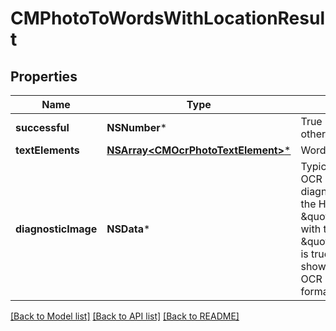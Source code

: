 # CMPhotoToWordsWithLocationResult

## Properties
Name | Type | Description | Notes
------------ | ------------- | ------------- | -------------
**successful** | **NSNumber*** | True if successful, false otherwise | [optional] 
**textElements** | [**NSArray&lt;CMOcrPhotoTextElement&gt;***](CMOcrPhotoTextElement.md) | Word elements in the image | [optional] 
**diagnosticImage** | **NSData*** | Typically null.  To analyze OCR performance, enable diagnostic mode by adding the HTTP header \&quot;DiagnosticMode\&quot; with the value \&quot;true\&quot;.  When this is true, a diagnostic image showing the details of the OCR result will be set in PNG format into DiagnosticImage. | [optional] 

[[Back to Model list]](../README.md#documentation-for-models) [[Back to API list]](../README.md#documentation-for-api-endpoints) [[Back to README]](../README.md)


